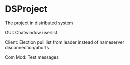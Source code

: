 # DSProject
The project in distributed system


GUI:
Chatwindow
userlist




Client:
Election
pull list from leader instead of nameserver
disconnection/aborts




Com Mod:
Test messages